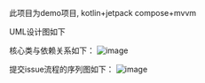 此项目为demo项目, kotlin+jetpack compose+mvvm

UML设计图如下

核心类与依赖关系如下：
![image](https://github.com/user-attachments/assets/7e597f26-912f-432e-a53b-60353494b0d4)

提交issue流程的序列图如下：
![image](https://github.com/user-attachments/assets/3b2ada7f-adfd-4336-b829-3510b045dc72)



